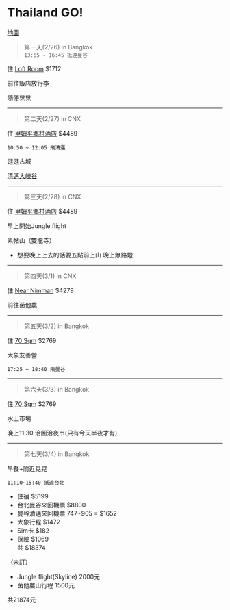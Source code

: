 Thailand GO!
===================

[地圖](https://www.google.com/maps/d/edit?mid=1Yvq8hEL3CtrpHX3vjD71PSkgmRM)    


>第一天(2/26) in Bangkok   
`13:55 ~ 16:45 抵達曼谷 `  

住 [Loft Room](https://www.airbnb.com.tw/rooms/11090457?adults=4&check_in=2017-02-26&check_out=2017-02-27&children=0&guests=4&infants=0&role=wishlist_collaborator&wl_id=191293526&wl_source=list) $1712    

前往飯店放行李   

隨便晃晃  

-----------------

>第二天(2/27) in CNX    

住 [里姆平鄉村酒店](https://www.tripadvisor.com.tw/Hotel_Review-g293917-d677157-Reviews-Rimping_Village-Chiang_Mai.html) $4489  

`10:50 ~ 12:05 飛清邁 `  

逛逛古城   

[清邁大峽谷](http://hk.apple.nextmedia.com/supplement/travel/art/20160908/19763367)

-----------------

>第三天(2/28) in CNX  

住 [里姆平鄉村酒店](https://www.tripadvisor.com.tw/Hotel_Review-g293917-d677157-Reviews-Rimping_Village-Chiang_Mai.html) $4489  

早上開始Jungle flight    

素帖山（雙龍寺）  
 - 想要晚上上去的話要五點前上山 晚上無路燈

-----------------

>第四天(3/1) in CNX   

住 [Near Nimman](http://abnb.me/EVmg/01phdklUQz) $4279  

前往茵他農 

-----------------

>第五天(3/2) in Bangkok   

住 [70 Sqm](https://www.airbnb.com.tw/rooms/7250019?wl_source=list&wl_id=191293526&role=wishlist_collaborator&check_in=2017-03-02&check_out=2017-03-04&guests=4&adults=4) $2769  

大象友善營   

`17:25 ~ 18:40 飛曼谷`

-----------------

>第六天(3/3) in Bangkok   

住 [70 Sqm](https://www.airbnb.com.tw/rooms/7250019?wl_source=list&wl_id=191293526&role=wishlist_collaborator&check_in=2017-03-02&check_out=2017-03-04&guests=4&adults=4) $2769  

水上市場  

晚上11:30 洽圖洽夜市(只有今天半夜才有)

-----------------

>第七天(3/4) in Bangkok  

早餐+附近晃晃  

`11:10~15:40 抵達台北`


- 住宿 $5199  
- 台北曼谷來回機票 $8800   
- 曼谷清邁來回機票 747+905 = $1652  
- 大象行程 $1472  
- Sim卡 $182     
- 保險 $1069   
共 $18374  

（未訂）
- Jungle flight(Skyline) 2000元
- 茵他農山行程 1500元

共21874元



